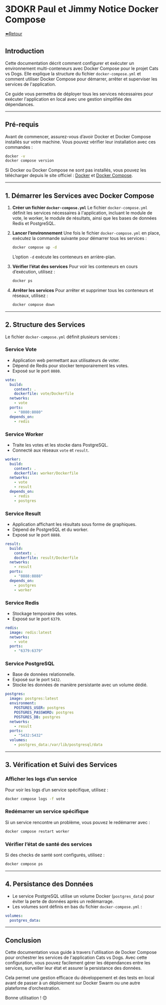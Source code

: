 # **3DOKR Paul et Jimmy Notice Docker Compose**
[⬅️Retour](README.md)

## **Introduction**
Cette documentation décrit comment configurer et exécuter un environnement multi-conteneurs avec Docker Compose pour le projet Cats vs Dogs. Elle explique la structure du fichier `docker-compose.yml` et comment utiliser Docker Compose pour démarrer, arrêter et superviser les services de l'application.

Ce guide vous permettra de déployer tous les services nécessaires pour exécuter l'application en local avec une gestion simplifiée des dépendances.

---

## **Pré-requis**
Avant de commencer, assurez-vous d’avoir Docker et Docker Compose installés sur votre machine. Vous pouvez vérifier leur installation avec ces commandes :

```bash
docker -v
docker compose version
```

Si Docker ou Docker Compose ne sont pas installés, vous pouvez les télécharger depuis le site officiel : [Docker](https://docs.docker.com/get-docker/) et [Docker Compose](https://docs.docker.com/compose/install/).

---

## **1. Démarrer les Services avec Docker Compose**

1. **Créer un fichier `docker-compose.yml`**
   Le fichier `docker-compose.yml` définit les services nécessaires à l'application, incluant le module de vote, le worker, le module de résultats, ainsi que les bases de données Redis et PostgreSQL.

2. **Lancer l’environnement**
   Une fois le fichier `docker-compose.yml` en place, exécutez la commande suivante pour démarrer tous les services :

   ```bash
   docker compose up -d
   ```

   L’option `-d` exécute les conteneurs en arrière-plan.

3. **Vérifier l’état des services**
   Pour voir les conteneurs en cours d’exécution, utilisez :

   ```bash
   docker ps
   ```

4. **Arrêter les services**
   Pour arrêter et supprimer tous les conteneurs et réseaux, utilisez :

   ```bash
   docker compose down
   ```

---

## **2. Structure des Services**

Le fichier `docker-compose.yml` définit plusieurs services :

### **Service Vote**

- Application web permettant aux utilisateurs de voter.
- Dépend de Redis pour stocker temporairement les votes.
- Exposé sur le port `8080`.

```yaml
vote:
  build:
    context: .
    dockerfile: vote/Dockerfile
  networks:
    - vote
  ports:
    - "8080:8080"
  depends_on:
    - redis
```

### **Service Worker**

- Traite les votes et les stocke dans PostgreSQL.
- Connecté aux réseaux `vote` et `result`.

```yaml
worker:
  build:
    context: .
    dockerfile: worker/Dockerfile
  networks:
    - vote
    - result
  depends_on:
    - redis
    - postgres
```

### **Service Result**

- Application affichant les résultats sous forme de graphiques.
- Dépend de PostgreSQL et du worker.
- Exposé sur le port `8888`.

```yaml
result:
  build:
    context: .
    dockerfile: result/Dockerfile
  networks:
    - result
  ports:
    - "8888:8888"
  depends_on:
    - postgres
    - worker
```

### **Service Redis**

- Stockage temporaire des votes.
- Exposé sur le port `6379`.

```yaml
redis:
  image: redis:latest
  networks:
    - vote
  ports:
    - "6379:6379"
```

### **Service PostgreSQL**

- Base de données relationnelle.
- Exposé sur le port `5432`.
- Stocke les données de manière persistante avec un volume dédié.

```yaml
postgres:
  image: postgres:latest
  environment:
    POSTGRES_USER: postgres
    POSTGRES_PASSWORD: postgres
    POSTGRES_DB: postgres
  networks:
    - result
  ports:
    - "5432:5432"
  volumes:
    - postgres_data:/var/lib/postgresql/data
```

---

## **3. Vérification et Suivi des Services**

### **Afficher les logs d’un service**
Pour voir les logs d’un service spécifique, utilisez :

```bash
docker compose logs -f vote
```

### **Redémarrer un service spécifique**
Si un service rencontre un problème, vous pouvez le redémarrer avec :

```bash
docker compose restart worker
```

### **Vérifier l’état de santé des services**
Si des checks de santé sont configurés, utilisez :

```bash
docker compose ps
```

---

## **4. Persistance des Données**

- Le service PostgreSQL utilise un volume Docker (`postgres_data`) pour éviter la perte de données après un redémarrage.
- Les volumes sont définis en bas du fichier `docker-compose.yml` :

```yaml
volumes:
  postgres_data:
```

---

## **Conclusion**

Cette documentation vous guide à travers l'utilisation de Docker Compose pour orchestrer les services de l'application Cats vs Dogs. Avec cette configuration, vous pouvez facilement gérer les dépendances entre les services, surveiller leur état et assurer la persistance des données.

Cela permet une gestion efficace du développement et des tests en local avant de passer à un déploiement sur Docker Swarm ou une autre plateforme d’orchestration.

Bonne utilisation ! 😊

